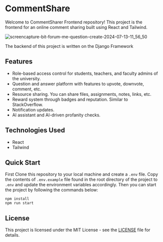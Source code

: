 # CommentShare

Welcome to CommentSharer Frontend repository! This project is the frontend for an online comment sharing built using React and Tailwind.

![screencapture-bit-forum-me-question-create-2024-07-13-11_56_50](https://github.com/user-attachments/assets/3425fbc4-eed0-4aa6-8708-7f459d2f316a)

The backend of this project is written on the Django Framework

## Features

- Role-based access control for students, teachers, and faculty admins of the university.
- Question and answer platform with features to upvote, downvote, comment, etc.
- Resource sharing. You can share files, assignments, notes, links, etc.
- Reward system through badges and reputation. Similar to StackOverflow.
- Notification updates.
- AI assistant and AI-driven profanity checks.

## Technologies Used

- React
- Tailwind

## Quick Start

First Clone this repository to your local machine and create a `.env` file. Copy the contents of `.env.example` file found in the root directory of the project to `.env` and update the environment variables accordingly. Then you can start the project by following the commands below:

```shell
npm install
npm run start
```

## License

This project is licensed under the MIT License - see the [LICENSE](https://github.com/gdscbahirdar/forum-frontend/blob/master/LICENSE) file for details.
